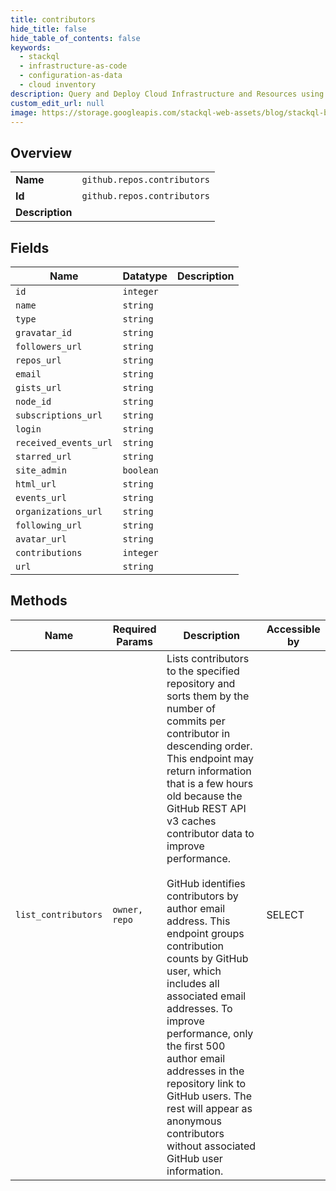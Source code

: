 ```yaml
---
title: contributors
hide_title: false
hide_table_of_contents: false
keywords:
  - stackql
  - infrastructure-as-code
  - configuration-as-data
  - cloud inventory
description: Query and Deploy Cloud Infrastructure and Resources using SQL
custom_edit_url: null
image: https://storage.googleapis.com/stackql-web-assets/blog/stackql-blog-post-featured-image.png
---
```

  
    

## Overview
<table><tbody>
<tr><td><b>Name</b></td><td><code>github.repos.contributors</code></td></tr>
<tr><td><b>Id</b></td><td><code>github.repos.contributors</code></td></tr>
<tr><td><b>Description</b></td><td></td></tr>
</tbody></table>

## Fields
| Name | Datatype | Description |
| ---- | -------- | ----------- |
| `id` | `integer` |  |
| `name` | `string` |  |
| `type` | `string` |  |
| `gravatar_id` | `string` |  |
| `followers_url` | `string` |  |
| `repos_url` | `string` |  |
| `email` | `string` |  |
| `gists_url` | `string` |  |
| `node_id` | `string` |  |
| `subscriptions_url` | `string` |  |
| `login` | `string` |  |
| `received_events_url` | `string` |  |
| `starred_url` | `string` |  |
| `site_admin` | `boolean` |  |
| `html_url` | `string` |  |
| `events_url` | `string` |  |
| `organizations_url` | `string` |  |
| `following_url` | `string` |  |
| `avatar_url` | `string` |  |
| `contributions` | `integer` |  |
| `url` | `string` |  |
## Methods
| Name | Required Params | Description | Accessible by |
| ---- | --------------- | ----------- | ------------- |
| `list_contributors` | `owner, repo` | Lists contributors to the specified repository and sorts them by the number of commits per contributor in descending order. This endpoint may return information that is a few hours old because the GitHub REST API v3 caches contributor data to improve performance.<br /><br />GitHub identifies contributors by author email address. This endpoint groups contribution counts by GitHub user, which includes all associated email addresses. To improve performance, only the first 500 author email addresses in the repository link to GitHub users. The rest will appear as anonymous contributors without associated GitHub user information. | SELECT |
